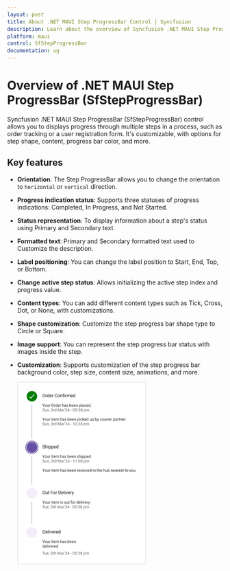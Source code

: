 ```yaml
---
layout: post
title: About .NET MAUI Step ProgressBar Control | Syncfusion
description: Learn about the overview of Syncfusion .NET MAUI Step ProgressBar (SfStepProgressBar) control, its basic features, and step progressBar functionalities.
platform: maui
control: SfStepProgressBar
documentation: ug
---
```


# Overview of .NET MAUI Step ProgressBar (SfStepProgressBar)

Syncfusion .NET MAUI Step ProgressBar (SfStepProgressBar) control allows you to displays progress through multiple steps in a process, such as order tracking or a user registration form. It's customizable, with options for step shape, content, progress bar color, and more.

## Key features

* **Orientation**: The Step ProgressBar allows you to change the orientation to `horizontal` or `vertical` direction.

* **Progress indication status**: Supports three statuses of progress indications: Completed, In Progress, and Not Started.

* **Status representation**: To display information about a step's status using Primary and Secondary text.

* **Formatted text**: Primary and Secondary formatted text used to Customize the description.

* **Label positioning**: You can change the label position to Start, End, Top, or Bottom.

* **Change active step status**: Allows initializing the active step index and progress value.

* **Content types**: You can add different content types such as Tick, Cross, Dot, or None, with customizations.

* **Shape customization**: Customize the step progress bar shape type to Circle or Square.

* **Image support**: You can represent the step progress bar status with images inside the step.

* **Customization**: Supports customization of the step progress bar background color, step size, content size, animations, and more.

    ![Overview of .NET MAUI StepProgressBar.](images/maui--stepprogressbar-overview.gif)